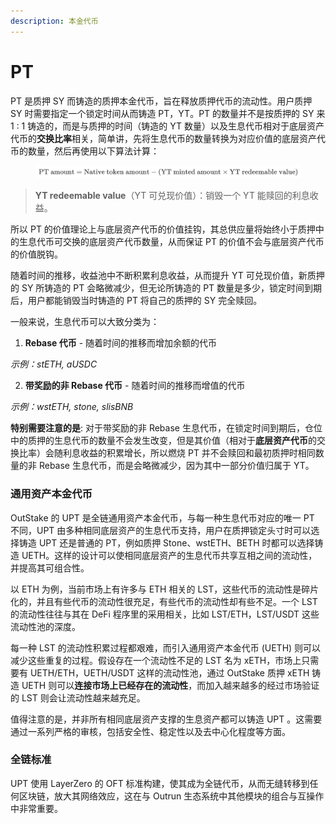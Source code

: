 ```yaml
---
description: 本金代币
---
```


# PT

PT 是质押 SY 而铸造的质押本金代币，旨在释放质押代币的流动性。用户质押 SY 时需要指定一个锁定时间从而铸造 PT，YT。PT 的数量并不是按质押的 SY 来 1 : 1 铸造的，而是与质押的时间（铸造的 YT 数量）以及生息代币相对于底层资产代币的**交换比率**相关，简单讲，先将生息代币的数量转换为对应价值的底层资产代币的数量，然后再使用以下算法计算：

<figure><img src="../../.gitbook/assets/latex.png" alt=""><figcaption></figcaption></figure>

> **YT redeemable value**（YT 可兑现价值）：销毁一个 YT 能赎回的利息收益。

所以 PT 的价值理论上与底层资产代币的价值挂钩，其总供应量将始终小于质押中的生息代币可交换的底层资产代币数量，从而保证 PT 的价值不会与底层资产代币的价值脱钩。

随着时间的推移，收益池中不断积累利息收益，从而提升 YT 可兑现价值，新质押的 SY 所铸造的 PT 会略微减少，但无论所铸造的 PT 数量是多少，锁定时间到期后，用户都能销毁当时铸造的 PT 将自己的质押的 SY 完全赎回。

一般来说，生息代币可以大致分类为：

1. **Rebase 代币** - 随着时间的推移而增加余额的代币

_示例：stETH, aUSDC_

2. **带奖励的非 Rebase 代币** - 随着时间的推移而增值的代币

_示例：wstETH, stone, slisBNB_

**特别需要注意的是**: 对于带奖励的非 Rebase 生息代币，在锁定时间到期后，仓位中的质押的生息代币的数量不会发生改变，但是其价值（相对于**底层资产代币**的交换比率）会随利息收益的积累增长，所以燃烧 PT 并不会赎回和最初质押时相同数量的非 Rebase 生息代币，而是会略微减少，因为其中一部分价值归属于 YT。

### **通用资产本金代币**

OutStake 的 UPT 是全链通用资产本金代币，与每一种生息代币对应的唯一 PT 不同，UPT 由多种相同底层资产的生息代币支持，用户在质押锁定头寸时可以选择铸造 UPT 还是普通的 PT，例如质押 Stone、wstETH、BETH 时都可以选择铸造 UETH。这样的设计可以使相同底层资产的生息代币共享互相之间的流动性，并提高其可组合性。

以 ETH 为例，当前市场上有许多与 ETH 相关的 LST，这些代币的流动性是碎片化的，并且有些代币的流动性很充足，有些代币的流动性却有些不足。一个 LST 的流动性往往与其在 DeFi 程序里的采用相关，比如 LST/ETH，LST/USDT 这些流动性池的深度。

每一种 LST 的流动性积累过程都艰难，而引入通用资产本金代币 (UETH) 则可以减少这些重复的过程。假设存在一个流动性不足的 LST 名为 xETH，市场上只需要有 UETH/ETH，UETH/USDT 这样的流动性池，通过 OutStake 质押 xETH 铸造 UETH 则可以**连接市场上已经存在的流动性**，而加入越来越多的经过市场验证的 LST 则会让流动性越来越充足。

值得注意的是，并非所有相同底层资产支撑的生息资产都可以铸造 UPT 。这需要通过一系列严格的审核，包括安全性、稳定性以及去中心化程度等方面。

### **全链标准**

UPT 使用 LayerZero 的 OFT 标准构建，使其成为全链代币，从而无缝转移到任何区块链，放大其网络效应，这在与 Outrun 生态系统中其他模块的组合与互操作中非常重要。
